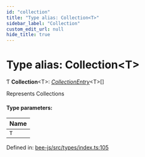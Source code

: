 ```yaml
---
id: "collection"
title: "Type alias: Collection<T>"
sidebar_label: "Collection"
custom_edit_url: null
hide_title: true
---
```


# Type alias: Collection<T\>

Ƭ **Collection**<T\>: [*CollectionEntry*](../interfaces/collectionentry.md)<T\>[]

Represents Collections

#### Type parameters:

Name |
:------ |
`T` |

Defined in: [bee-js/src/types/index.ts:105](https://github.com/ethersphere/bee-js/blob/8087a81/src/types/index.ts#L105)
